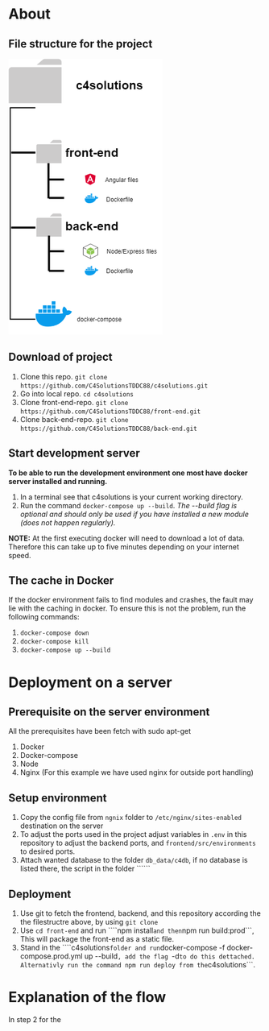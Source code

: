 # About

## File structure for the project
<img src="./filestructure.png">

## Download of project
1. Clone this repo. ``` git clone https://github.com/C4SolutionsTDDC88/c4solutions.git ```
2. Go into local repo. ``` cd c4solutions ```
3. Clone front-end-repo. ``` git clone https://github.com/C4SolutionsTDDC88/front-end.git ```
4. Clone back-end-repo. ``` git clone https://github.com/C4SolutionsTDDC88/back-end.git ```

## Start development server
**To be able to run the development environment one most have docker server installed and running.**
1. In a terminal see that c4solutions is your current working directory.
2. Run the command  ``` docker-compose up --build ```. *The --build flag is optional and should only be used if you have installed a new module (does not happen regularly).*

**NOTE:** At the first executing docker will need to download a lot of data. Therefore this can take up to five minutes depending on your internet speed.

## The cache in Docker
If the docker environment fails to find modules and crashes, the fault may lie with the caching in docker. To ensure this is not the problem, run the following commands:
1. ```docker-compose down```
2. ```docker-compose kill```
3. ```docker-compose up --build```

# Deployment on a server

## Prerequisite on the server environment
All the prerequisites have been fetch with sudo apt-get <package-name>

1. Docker
2. Docker-compose
3. Node
4. Nginx (For this example we have used nginx for outside port handling)

## Setup environment

1. Copy the config file from ```ngnix``` folder to ```/etc/nginx/sites-enabled``` destination on the server
2. To adjust the ports used in the project adjust variables in ```.env``` in this repository to adjust the backend ports, and ```frontend/src/environments``` to desired ports.
3. Attach wanted database to the folder ```db_data/c4db```, if no database is listed there, the script in the folder `````` 

## Deployment
1. Use git to fetch the frontend, backend, and this repository according the the filestructre above, by using ```git clone```
2. Use ```cd front-end``` and run ````npm install``` and then ```npm run build:prod```, This will package the front-end as a static file.
3. Stand in the ````c4solutions``` folder and run ```docker-compose -f docker-compose.prod.yml up --build```, add the flag ```-d``` to do this dettached. Alternativly run the command npm run deploy from the ```c4solutions```.

# Explanation of the flow
In step 2 for the 



